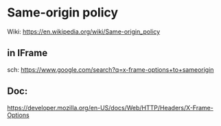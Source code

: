 # Same-origin policy
Wiki: https://en.wikipedia.org/wiki/Same-origin_policy

## in IFrame
sch: https://www.google.com/search?q=x-frame-options+to+sameorigin

## Doc:
https://developer.mozilla.org/en-US/docs/Web/HTTP/Headers/X-Frame-Options
